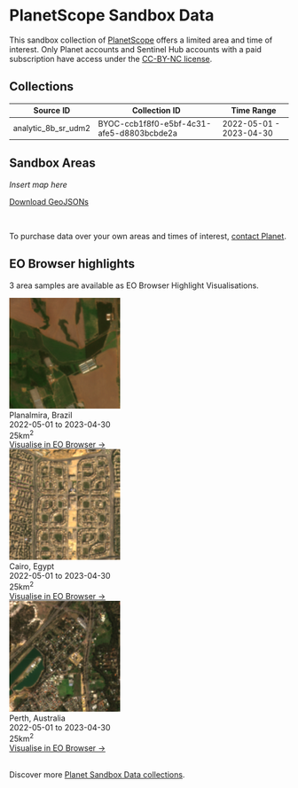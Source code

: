 # PlanetScope Sandbox Data

This sandbox collection of [PlanetScope](../planetscope/) offers a limited area and time of interest. Only Planet accounts and Sentinel Hub accounts with a paid subscription have access under the [CC-BY-NC license](https://creativecommons.org/licenses/by-nc/4.0/).

## Collections
<table>
  <thead>
    <tr>
      <th>Source ID</th>
      <th>Collection ID</th>
      <th>Time Range</th>
    </tr>
  </thead>
  <tbody>
    <tr>
      <td>analytic_8b_sr_udm2</td>
      <td>BYOC-ccb1f8f0-e5bf-4c31-afe5-d8803bcbde2a</td>
      <td>2022-05-01 - 2023-04-30</td>
    </tr>
   </tbody>
</table>

## Sandbox Areas
*Insert map here*

<a href="../planetscope/polygons.geojson" download>Download GeoJSONs</a>

<br>

To purchase data over your own areas and times of interest, [contact Planet](https://www.planet.com/contact-sales/#contact-sales).

## EO Browser highlights
3 area samples are available as EO Browser Highlight Visualisations.
<br>
<div class="container33">
    <div class="image-card">
    <a href='https://apps.sentinel-hub.com/eo-browser/?zoom=14&lat=-16.59673&lng=-48.78251&themeId=PLANET_SANDBOX&visualizationUrl=https%3A%2F%2Fservices.sentinel-hub.com%2Fogc%2Fwms%2F11ce5d8a-4ae8-4f99-923c-334073b747a1&datasetId=ccb1f8f0-e5bf-4c31-afe5-d8803bcbde2a&fromTime=2022-11-17T00%3A00%3A00.000Z&toTime=2022-11-17T23%3A59%3A59.999Z&layerId=TRUE-COLOR&demSource3D="MAPZEN"'><img src="PS_BRA.png" alt="EOB Highlight 1" class="imagette"></a>
        <div class="info">
            <div class="title">Planalmira, Brazil</div>
            <div class="text">
                2022-05-01 to 2023-04-30<br>
                25km<sup>2</sup>
            </div>
            <div class="eob-link"><a href='https://apps.sentinel-hub.com/eo-browser/?zoom=14&lat=-16.59673&lng=-48.78251&themeId=PLANET_SANDBOX&visualizationUrl=https%3A%2F%2Fservices.sentinel-hub.com%2Fogc%2Fwms%2F11ce5d8a-4ae8-4f99-923c-334073b747a1&datasetId=ccb1f8f0-e5bf-4c31-afe5-d8803bcbde2a&fromTime=2022-11-17T00%3A00%3A00.000Z&toTime=2022-11-17T23%3A59%3A59.999Z&layerId=TRUE-COLOR&demSource3D="MAPZEN"'>Visualise in EO Browser -></a></div>
        </div>
    </div>
    <div class="image-card">
    <a href='https://apps.sentinel-hub.com/eo-browser/?zoom=14&lat=30.05862&lng=31.47&themeId=PLANET_SANDBOX&visualizationUrl=https%3A%2F%2Fservices.sentinel-hub.com%2Fogc%2Fwms%2F11ce5d8a-4ae8-4f99-923c-334073b747a1&datasetId=ccb1f8f0-e5bf-4c31-afe5-d8803bcbde2a&fromTime=2022-11-20T00%3A00%3A00.000Z&toTime=2022-11-20T23%3A59%3A59.999Z&layerId=TRUE-COLOR&demSource3D="MAPZEN"'><img src="PS_EGY.png" alt="EOB Highlight 2" class="imagette"></a>
        <div class="info">
            <div class="title">Cairo, Egypt</div>
            <div class="text">
                2022-05-01 to 2023-04-30<br>
                25km<sup>2</sup>
            </div>
            <div class="eob-link"><a href='https://apps.sentinel-hub.com/eo-browser/?zoom=14&lat=30.05862&lng=31.47&themeId=PLANET_SANDBOX&visualizationUrl=https%3A%2F%2Fservices.sentinel-hub.com%2Fogc%2Fwms%2F11ce5d8a-4ae8-4f99-923c-334073b747a1&datasetId=ccb1f8f0-e5bf-4c31-afe5-d8803bcbde2a&fromTime=2022-11-20T00%3A00%3A00.000Z&toTime=2022-11-20T23%3A59%3A59.999Z&layerId=TRUE-COLOR&demSource3D="MAPZEN"'>Visualise in EO Browser -></a></div>
        </div>
    </div>
    <div class="image-card">
    <a href='https://apps.sentinel-hub.com/eo-browser/?zoom=14&lat=-32.1112&lng=116.0231&themeId=PLANET_SANDBOX&visualizationUrl=https%3A%2F%2Fservices.sentinel-hub.com%2Fogc%2Fwms%2F11ce5d8a-4ae8-4f99-923c-334073b747a1&datasetId=ccb1f8f0-e5bf-4c31-afe5-d8803bcbde2a&fromTime=2023-04-19T00%3A00%3A00.000Z&toTime=2023-04-19T23%3A59%3A59.999Z&layerId=TRUE-COLOR&demSource3D="MAPZEN"'><img src="PS_AUS.png" alt="EOB Highlight 3" class="imagette"></a>
        <div class="info">
            <div class="title">Perth, Australia</div>
            <div class="text">
                2022-05-01 to 2023-04-30<br>
                25km<sup>2</sup>
            </div>
            <div class="eob-link"><a href='https://apps.sentinel-hub.com/eo-browser/?zoom=14&lat=-32.1112&lng=116.0231&themeId=PLANET_SANDBOX&visualizationUrl=https%3A%2F%2Fservices.sentinel-hub.com%2Fogc%2Fwms%2F11ce5d8a-4ae8-4f99-923c-334073b747a1&datasetId=ccb1f8f0-e5bf-4c31-afe5-d8803bcbde2a&fromTime=2023-04-19T00%3A00%3A00.000Z&toTime=2023-04-19T23%3A59%3A59.999Z&layerId=TRUE-COLOR&demSource3D="MAPZEN"'>Visualise in EO Browser -></a></div>
        </div>
    </div>
</div>
<br>


Discover more [Planet Sandbox Data collections](../planet-sandbox-data/).
